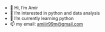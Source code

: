 - 👋 Hi, I’m Amir
- 👀 I’m interested in python and data analysis
- 🌱 I’m currently learning python
- 📫 my email: amiiir99m@gmail.com 

